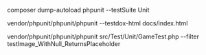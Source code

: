 composer dump-autoload
 phpunit --testSuite Unit

 vendor/phpunit/phpunit/phpunit --testdox-html docs/index.html

  vendor/phpunit/phpunit/phpunit src/Test/Unit/GameTest.php --filter testImage_WithNull_ReturnsPlaceholder